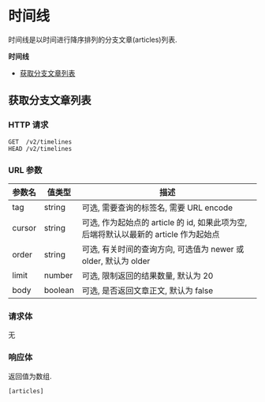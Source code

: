 # 时间线

时间线是以时间进行降序排列的分支文章(articles)列表.

**时间线**
* [获取分支文章列表](#获取分支文章列表)

## 获取分支文章列表

### HTTP 请求

```
GET  /v2/timelines
HEAD /v2/timelines
```

### URL 参数

参数名     | 值类型          | 描述
--------- | -------------- | ------------------------------------------------------
tag       | string         | 可选, 需要查询的标签名, 需要 URL encode
cursor    | string         | 可选, 作为起始点的 article 的 id, 如果此项为空, 后端将默认以最新的 article 作为起始点
order     | string         | 可选, 有关时间的查询方向, 可选值为 newer 或 older, 默认为 older
limit     | number         | 可选, 限制返回的结果数量, 默认为 20
body      | boolean        | 可选, 是否返回文章正文, 默认为 false

### 请求体

无

### 响应体

返回值为数组.

```
[articles]
```
